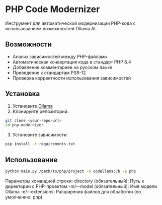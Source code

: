 # PHP Code Modernizer

Инструмент для автоматической модернизации PHP-кода с использованием возможностей Ollama AI.

## Возможности

- Анализ зависимостей между PHP-файлами
- Автоматическая конвертация кода в стандарт PHP 8.4
- Добавление комментариев на русском языке
- Приведение к стандартам PSR-12
- Проверка корректности использования зависимостей

## Установка

1. Установите [Ollama](https://ollama.ai/)
2. Клонируйте репозиторий:
```bash
git clone <your-repo-url>
cd php-modernizer
```
3. Установите зависимости: 
```bash
pip install -r requirements.txt
```

## Использование
```bash
python main.py /path/to/php/project -m codellama:7b -e php
```
Параметры командной строки:
directory (обязательный): Путь к директории с PHP-проектом
-m/--model (обязательный): Имя модели Ollama
-e/--extensions: Расширения файлов для обработки (по умолчанию: php)